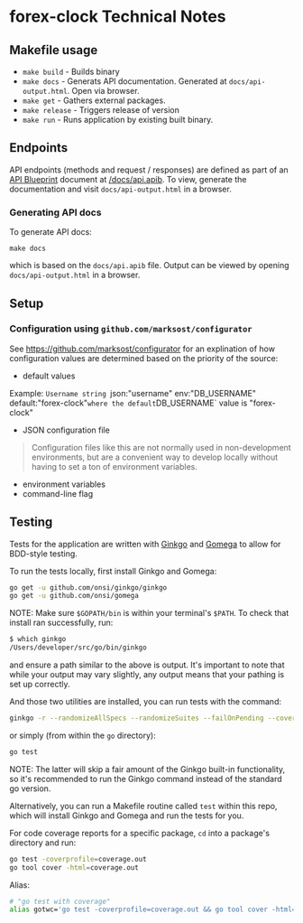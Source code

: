 # forex-clock Technical Notes

## Makefile usage

- `make build` - Builds binary
- `make docs` - Generats API documentation. Generated at `docs/api-output.html`. Open via browser.
- `make get` - Gathers external packages.
- `make release` - Triggers release of version
- `make run` - Runs application by existing built binary.

## Endpoints

API endpoints (methods and request / responses) are defined as part of an [API Blueprint](https://apiblueprint.org/) document at [/docs/api.apib](https://github.com/deezone/forex-clock/blob/master/docs/api.apib). To view, generate the documentation and visit `docs/api-output.html` in a browser.

### Generating API docs

To generate API docs:

```
make docs
```

which is based on the `docs/api.apib` file. Output can be viewed by opening `docs/api-output.html` in a browser.

## Setup

### Configuration using `github.com/marksost/configurator`

See https://github.com/marksost/configurator for an explination of how configuration values are determined based on the priority of the source:
- default values

Example: `Username string `json:"username" env:"DB_USERNAME" default:"forex-clock"` where the default `DB_USERNAME` value is "forex-clock"
- JSON configuration file

> Configuration files like this are not normally used in non-development environments, but are a convenient way to develop locally without having to set a ton of environment variables.

- environment variables
- command-line flag

## Testing

Tests for the application are written with [Ginkgo](http://onsi.github.io/ginkgo/) and [Gomega](http://onsi.github.io/gomega/) to allow for BDD-style testing.

To run the tests locally, first install Ginkgo and Gomega:

```bash
go get -u github.com/onsi/ginkgo/ginkgo
go get -u github.com/onsi/gomega
```

NOTE: Make sure `$GOPATH/bin` is within your terminal's `$PATH`. To check that install ran successfully, run:

```bash
$ which ginkgo
/Users/developer/src/go/bin/ginkgo
```

and ensure a path similar to the above is output. It's important to note that while your output may vary slightly, any output means that your pathing is set up correctly.

And those two utilities are installed, you can run tests with the command:

```bash
ginkgo -r --randomizeAllSpecs --randomizeSuites --failOnPending --cover --trace --race
```

or simply (from within the `go` directory):

```bash
go test
```

NOTE: The latter will skip a fair amount of the Ginkgo built-in functionality, so it's recommended to run the Ginkgo command instead of the standard go version.

Alternatively, you can run a Makefile routine called `test` within this repo, which will install Ginkgo and Gomega and run the tests for you.

For code coverage reports for a specific package, `cd` into a package's directory and run:

```bash
go test -coverprofile=coverage.out
go tool cover -html=coverage.out
```

Alias:

```bash
# "go test with coverage"
alias gotwc='go test -coverprofile=coverage.out && go tool cover -html=coverage.out && rm coverage.out'
```
